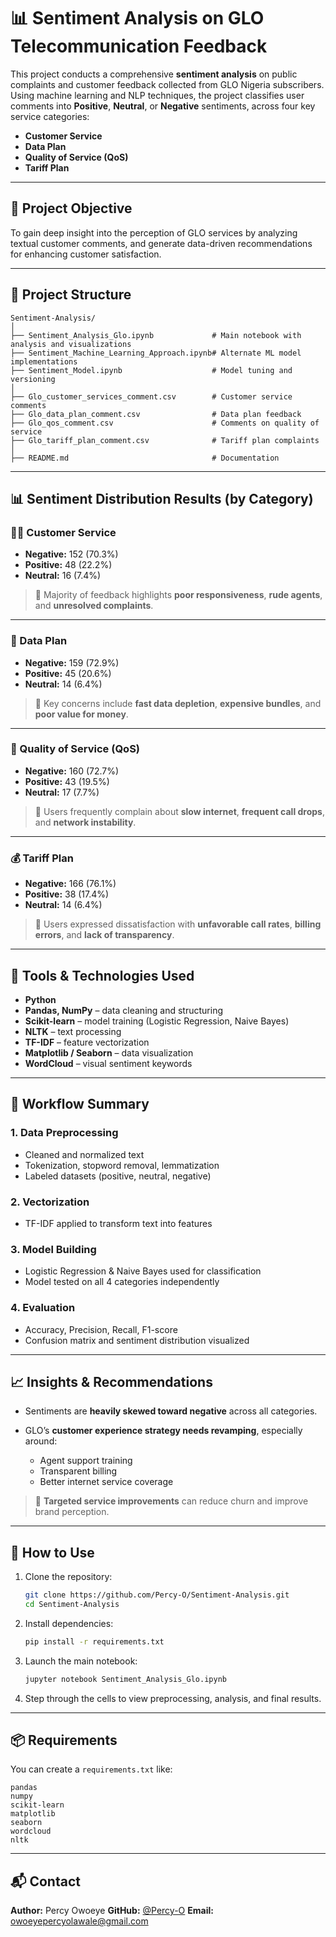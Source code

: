 
# 📊 Sentiment Analysis on GLO Telecommunication Feedback

This project conducts a comprehensive **sentiment analysis** on public complaints and customer feedback collected from GLO Nigeria subscribers. Using machine learning and NLP techniques, the project classifies user comments into **Positive**, **Neutral**, or **Negative** sentiments, across four key service categories:

* **Customer Service**
* **Data Plan**
* **Quality of Service (QoS)**
* **Tariff Plan**

---

## 🧠 Project Objective

To gain deep insight into the perception of GLO services by analyzing textual customer comments, and generate data-driven recommendations for enhancing customer satisfaction.

---

## 📁 Project Structure

```
Sentiment-Analysis/
│
├── Sentiment_Analysis_Glo.ipynb             # Main notebook with analysis and visualizations
├── Sentiment_Machine_Learning_Approach.ipynb# Alternate ML model implementations
├── Sentiment_Model.ipynb                    # Model tuning and versioning
│
├── Glo_customer_services_comment.csv        # Customer service comments
├── Glo_data_plan_comment.csv                # Data plan feedback
├── Glo_qos_comment.csv                      # Comments on quality of service
├── Glo_tariff_plan_comment.csv              # Tariff plan complaints
│
├── README.md                                # Documentation
```

---

## 📊 Sentiment Distribution Results (by Category)

### 🧑‍💼 Customer Service

* **Negative:** 152 (70.3%)
* **Positive:** 48 (22.2%)
* **Neutral:** 16 (7.4%)

> 📌 Majority of feedback highlights **poor responsiveness**, **rude agents**, and **unresolved complaints**.

---

### 📶 Data Plan

* **Negative:** 159 (72.9%)
* **Positive:** 45 (20.6%)
* **Neutral:** 14 (6.4%)

> 📌 Key concerns include **fast data depletion**, **expensive bundles**, and **poor value for money**.

---

### 📡 Quality of Service (QoS)

* **Negative:** 160 (72.7%)
* **Positive:** 43 (19.5%)
* **Neutral:** 17 (7.7%)

> 📌 Users frequently complain about **slow internet**, **frequent call drops**, and **network instability**.

---

### 💰 Tariff Plan

* **Negative:** 166 (76.1%)
* **Positive:** 38 (17.4%)
* **Neutral:** 14 (6.4%)

> 📌 Users expressed dissatisfaction with **unfavorable call rates**, **billing errors**, and **lack of transparency**.

---

## 🔧 Tools & Technologies Used

* **Python**
* **Pandas, NumPy** – data cleaning and structuring
* **Scikit-learn** – model training (Logistic Regression, Naive Bayes)
* **NLTK** – text processing
* **TF-IDF** – feature vectorization
* **Matplotlib / Seaborn** – data visualization
* **WordCloud** – visual sentiment keywords

---

## 🧪 Workflow Summary

### 1. Data Preprocessing

* Cleaned and normalized text
* Tokenization, stopword removal, lemmatization
* Labeled datasets (positive, neutral, negative)

### 2. Vectorization

* TF-IDF applied to transform text into features

### 3. Model Building

* Logistic Regression & Naive Bayes used for classification
* Model tested on all 4 categories independently

### 4. Evaluation

* Accuracy, Precision, Recall, F1-score
* Confusion matrix and sentiment distribution visualized

---

## 📈 Insights & Recommendations

* Sentiments are **heavily skewed toward negative** across all categories.
* GLO’s **customer experience strategy needs revamping**, especially around:

  * Agent support training
  * Transparent billing
  * Better internet service coverage

> 🎯 **Targeted service improvements** can reduce churn and improve brand perception.

---

## 🚀 How to Use

1. Clone the repository:

   ```bash
   git clone https://github.com/Percy-O/Sentiment-Analysis.git
   cd Sentiment-Analysis
   ```

2. Install dependencies:

   ```bash
   pip install -r requirements.txt
   ```

3. Launch the main notebook:

   ```bash
   jupyter notebook Sentiment_Analysis_Glo.ipynb
   ```

4. Step through the cells to view preprocessing, analysis, and final results.

---

## 📦 Requirements

You can create a `requirements.txt` like:

```
pandas
numpy
scikit-learn
matplotlib
seaborn
wordcloud
nltk
```

---

## 📬 Contact

**Author:** Percy Owoeye
**GitHub:** [@Percy-O](https://github.com/Percy-O)
**Email:** [owoeyepercyolawale@gmail.com](mailto:owoeyepercyolawale@gmail.com)

